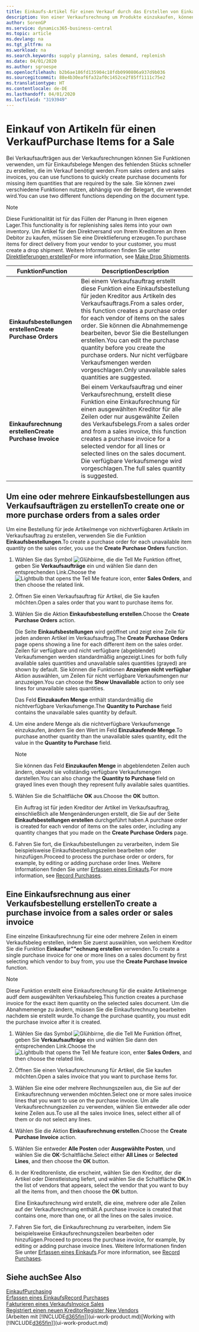 ```yaml
---
title: Einkaufs-Artikel für einen Verkauf durch das Erstellen von Einkaufsrechnungen | Microsoft Docs
description: Von einer Verkaufsrechnung um Produkte einzukaufen, können Sie eine Einkaufsrechnung für einen Kreditor oder Lieferanten einen erstellen.
author: SorenGP
ms.service: dynamics365-business-central
ms.topic: article
ms.devlang: na
ms.tgt_pltfrm: na
ms.workload: na
ms.search.keywords: supply planning, sales demand, replenish
ms.date: 04/01/2020
ms.author: sgroespe
ms.openlocfilehash: b2b6ae186fd135904c18fdb0990806a937d9b036
ms.sourcegitcommit: 88e4b30eaf6fa32af0c1452ce2f85ff1111c75e2
ms.translationtype: HT
ms.contentlocale: de-DE
ms.lasthandoff: 04/01/2020
ms.locfileid: "3193949"
---
```

# <a name="purchase-items-for-a-sale"></a><span data-ttu-id="ec7f0-103">Einkauf von Artikeln für einen Verkauf</span><span class="sxs-lookup"><span data-stu-id="ec7f0-103">Purchase Items for a Sale</span></span>
<span data-ttu-id="ec7f0-104">Bei Verkaufsaufträgen aus der Verkaufsrechnungen können Sie Funktionen verwenden, um für Einkaufsbelege Mengen des fehlenden Stücks schneller zu erstellen, die im Verkauf benötigt werden.</span><span class="sxs-lookup"><span data-stu-id="ec7f0-104">From sales orders and sales invoices, you can use functions to quickly create purchase documents for missing item quantities that are required by the sale.</span></span> <span data-ttu-id="ec7f0-105">Sie können zwei verschiedene Funktionen nutzen, abhängig von der Belegart, die verwendet wird.</span><span class="sxs-lookup"><span data-stu-id="ec7f0-105">You can use two different functions depending on the document type.</span></span>

> [!Note]
> <span data-ttu-id="ec7f0-106">Diese Funktionalität ist für das Füllen der Planung in Ihren eigenen Lager.</span><span class="sxs-lookup"><span data-stu-id="ec7f0-106">This functionality is for replenishing sales items into your own inventory.</span></span> <span data-ttu-id="ec7f0-107">Um Artikel für den Direktversand von Ihrem Kreditoren an Ihren Debitor zu kaufen, müssen Sie eine Direktlieferung erzeugen.</span><span class="sxs-lookup"><span data-stu-id="ec7f0-107">To purchase items for direct delivery from your vendor to your customer, you must create a drop shipment.</span></span> <span data-ttu-id="ec7f0-108">Weitere Informationen finden Sie unter [Direktlieferungen erstellen](sales-how-drop-shipment.md)</span><span class="sxs-lookup"><span data-stu-id="ec7f0-108">For more information, see [Make Drop Shipments](sales-how-drop-shipment.md).</span></span>   

|<span data-ttu-id="ec7f0-109">Funktion</span><span class="sxs-lookup"><span data-stu-id="ec7f0-109">Function</span></span>|<span data-ttu-id="ec7f0-110">Description</span><span class="sxs-lookup"><span data-stu-id="ec7f0-110">Description</span></span>|
|--------|-----------|
|<span data-ttu-id="ec7f0-111">**Einkaufsbestellungen erstellen**</span><span class="sxs-lookup"><span data-stu-id="ec7f0-111">**Create Purchase Orders**</span></span>|<span data-ttu-id="ec7f0-112">Bei einem Verkaufsauftrag erstellt diese Funktion eine Einkaufsbestellung für jeden Kreditor aus Artikeln des Verkaufsauftrags.</span><span class="sxs-lookup"><span data-stu-id="ec7f0-112">From a sales order, this function creates a purchase order for each vendor of items on the sales order.</span></span> <span data-ttu-id="ec7f0-113">Sie können die Abnahmemenge bearbeiten, bevor Sie die Bestellungen erstellen.</span><span class="sxs-lookup"><span data-stu-id="ec7f0-113">You can edit the purchase quantity before you create the purchase orders.</span></span> <span data-ttu-id="ec7f0-114">Nur nicht verfügbare Verkaufsmengen werden vorgeschlagen.</span><span class="sxs-lookup"><span data-stu-id="ec7f0-114">Only unavailable sales quantities are suggested.</span></span>
|<span data-ttu-id="ec7f0-115">**Einkaufsrechnung erstellen**</span><span class="sxs-lookup"><span data-stu-id="ec7f0-115">**Create Purchase Invoice**</span></span>|<span data-ttu-id="ec7f0-116">Bei einem Verkaufsauftrag und einer Verkaufsrechnung, erstellt diese Funktion eine Einkaufsrechnung für einen ausgewählten Kreditor für alle Zeilen oder nur ausgewählte Zeilen des Verkaufsbelegs.</span><span class="sxs-lookup"><span data-stu-id="ec7f0-116">From a sales order and from a sales invoice, this function creates a purchase invoice for a selected vendor for all lines or selected lines on the sales document.</span></span> <span data-ttu-id="ec7f0-117">Die verfügbare Verkaufsmenge wird vorgeschlagen.</span><span class="sxs-lookup"><span data-stu-id="ec7f0-117">The full sales quantity is suggested.</span></span>|

## <a name="to-create-one-or-more-purchase-orders-from-a-sales-order"></a><span data-ttu-id="ec7f0-118">Um eine oder mehrere Einkaufsbestellungen aus Verkaufsaufträgen zu erstellen</span><span class="sxs-lookup"><span data-stu-id="ec7f0-118">To create one or more purchase orders from a sales order</span></span>
<span data-ttu-id="ec7f0-119">Um eine Bestellung für jede Artikelmenge von nichtverfügbaren Artikeln im Verkaufsauftrag zu erstellen, verwenden Sie die Funktion **Einkaufsbestellungen**.</span><span class="sxs-lookup"><span data-stu-id="ec7f0-119">To create a purchase order for each unavailable item quantity on the sales order, you use the **Create Purchase Orders** function.</span></span>

1. <span data-ttu-id="ec7f0-120">Wählen Sie das Symbol ![Glühbirne, die die Tell Me Funktion öffnet](media/ui-search/search_small.png "Sagen Sie mir, was Sie tun wollen"), geben Sie **Verkaufsaufträge** ein und wählen Sie dann den entsprechenden Link.</span><span class="sxs-lookup"><span data-stu-id="ec7f0-120">Choose the ![Lightbulb that opens the Tell Me feature](media/ui-search/search_small.png "Tell me what you want to do") icon, enter **Sales Orders**, and then choose the related link.</span></span>
2. <span data-ttu-id="ec7f0-121">Öffnen Sie einen Verkaufsauftrag für Artikel, die Sie kaufen möchten.</span><span class="sxs-lookup"><span data-stu-id="ec7f0-121">Open a sales order that you want to purchase items for.</span></span>
3. <span data-ttu-id="ec7f0-122">Wählen Sie die Aktion **Einkaufsbestellung erstellen**.</span><span class="sxs-lookup"><span data-stu-id="ec7f0-122">Choose the **Create Purchase Orders** action.</span></span>

    <span data-ttu-id="ec7f0-123">Die Seite **Einkaufsbestellungen** wird geöffnet und zeigt eine Zeile für jeden anderen Artikel im Verkaufsauftrag.</span><span class="sxs-lookup"><span data-stu-id="ec7f0-123">The **Create Purchase Orders** page opens showing a line for each different item on the sales order.</span></span> <span data-ttu-id="ec7f0-124">Zeilen für verfügbare und nicht verfügbare (abgeblendet) Verkaufsmengen werden standardmäßig angezeigt.</span><span class="sxs-lookup"><span data-stu-id="ec7f0-124">Lines for both fully available sales quantities and unavailable sales quantities (grayed) are shown by default.</span></span> <span data-ttu-id="ec7f0-125">Sie können die Funktionen **Anzeigen nicht verfügbar** Aktion auswählen, um Zeilen für nicht verfügbare Verkaufsmengen nur anzuzeigen.</span><span class="sxs-lookup"><span data-stu-id="ec7f0-125">You can choose the **Show Unavailable** action to only see lines for unavailable sales quantities.</span></span>

    <span data-ttu-id="ec7f0-126">Das Feld **Einzukaufen Menge** enthält standardmäßig die nichtverfügbare Verkaufsmenge.</span><span class="sxs-lookup"><span data-stu-id="ec7f0-126">The **Quantity to Purchase** field contains the unavailable sales quantity by default.</span></span>
4. <span data-ttu-id="ec7f0-127">Um eine andere Menge als die nichtverfügbare Verkaufsmenge einzukaufen, ändern Sie den Wert im Feld **Einzukaufende Menge**.</span><span class="sxs-lookup"><span data-stu-id="ec7f0-127">To purchase another quantity than the unavailable sales quantity, edit the value in the **Quantity to Purchase** field.</span></span>

    > [!NOTE]  
    >   <span data-ttu-id="ec7f0-128">Sie können das Feld **Einzukaufen Menge** in abgeblendeten Zeilen auch ändern, obwohl sie vollständig verfügbare Verkaufsmengen darstellen.</span><span class="sxs-lookup"><span data-stu-id="ec7f0-128">You can also change the **Quantity to Purchase** field on grayed lines even though they represent fully available sales quantities.</span></span>
5. <span data-ttu-id="ec7f0-129">Wählen Sie die Schaltfläche **OK** aus.</span><span class="sxs-lookup"><span data-stu-id="ec7f0-129">Choose the **OK** button.</span></span>

    <span data-ttu-id="ec7f0-130">Ein Auftrag ist für jeden Kreditor der Artikel im Verkaufsauftrag, einschließlich alle Mengenänderungen erstellt, die Sie auf der Seite **Einkaufsbestellungen erstellen** durchgeführt haben.</span><span class="sxs-lookup"><span data-stu-id="ec7f0-130">A purchase order is created for each vendor of items on the sales order, including any quantity changes that you made on the **Create Purchase Orders** page.</span></span>
7. <span data-ttu-id="ec7f0-131">Fahren Sie fort, die Einkaufsbestellungen zu verarbeiten, indem Sie beispielsweise Einkaufsbestellungszeilen bearbeiten oder hinzufügen.</span><span class="sxs-lookup"><span data-stu-id="ec7f0-131">Proceed to process the purchase order or orders, for example, by editing or adding purchase order lines.</span></span> <span data-ttu-id="ec7f0-132">Weitere Informationen finden Sie unter [Erfassen eines Einkaufs](purchasing-how-record-purchases.md).</span><span class="sxs-lookup"><span data-stu-id="ec7f0-132">For more information, see [Record Purchases](purchasing-how-record-purchases.md).</span></span>


## <a name="to-create-a-purchase-invoice-from-a-sales-order-or-sales-invoice"></a><span data-ttu-id="ec7f0-133">Eine Einkaufsrechnung aus einer Verkaufsbestellung erstellen</span><span class="sxs-lookup"><span data-stu-id="ec7f0-133">To create a purchase invoice from a sales order or sales invoice</span></span>
<span data-ttu-id="ec7f0-134">Eine einzelne Einkaufsrechnung für eine oder mehrere Zeilen in einem Verkaufsbeleg erstellen, indem Sie zuerst auswählen, von welchem Kreditor Sie die Funktion **Einkaufsr""echnung erstellen** verwenden.</span><span class="sxs-lookup"><span data-stu-id="ec7f0-134">To create a single purchase invoice for one or more lines on a sales document by first selecting which vendor to buy from, you use the **Create Purchase Invoice** function.</span></span>

> [!NOTE]  
>   <span data-ttu-id="ec7f0-135">Diese Funktion erstellt eine Einkaufsrechnung für die exakte Artikelmenge audf dem ausgewählten Verkaufsbeleg.</span><span class="sxs-lookup"><span data-stu-id="ec7f0-135">This function creates a purchase invoice for the exact item quantity on the selected sales document.</span></span> <span data-ttu-id="ec7f0-136">Um die Abnahmemenge zu ändern, müssen Sie die Einkaufsrechnung bearbeiten nachdem sie erstellt wurde.</span><span class="sxs-lookup"><span data-stu-id="ec7f0-136">To change the purchase quantity, you must edit the purchase invoice after it is created.</span></span>  

1. <span data-ttu-id="ec7f0-137">Wählen Sie das Symbol ![Glühbirne, die die Tell Me Funktion öffnet](media/ui-search/search_small.png "Sagen Sie mir, was Sie tun wollen"), geben Sie **Verkaufsaufträge** ein und wählen Sie dann den entsprechenden Link.</span><span class="sxs-lookup"><span data-stu-id="ec7f0-137">Choose the ![Lightbulb that opens the Tell Me feature](media/ui-search/search_small.png "Tell me what you want to do") icon, enter **Sales Orders**, and then choose the related link.</span></span>
2. <span data-ttu-id="ec7f0-138">Öffnen Sie einen Verkaufsrechnunung für Artikel, die Sie kaufen möchten.</span><span class="sxs-lookup"><span data-stu-id="ec7f0-138">Open a sales invoice that you want to purchase items for.</span></span>
3. <span data-ttu-id="ec7f0-139">Wählen Sie eine oder mehrere Rechnungszeilen aus, die Sie auf der Einkaufsrechnung verwenden möchten.</span><span class="sxs-lookup"><span data-stu-id="ec7f0-139">Select one or more sales invoice lines that you want to use on the purchase invoice.</span></span> <span data-ttu-id="ec7f0-140">Um alle Verkaufsrechnungszeilen zu verwenden, wählen Sie entweder alle oder keine Zeilen aus.</span><span class="sxs-lookup"><span data-stu-id="ec7f0-140">To use all the sales invoice lines, select either all of them or do not select any lines.</span></span>
4. <span data-ttu-id="ec7f0-141">Wählen Sie die Aktion **Einkaufsrechnung erstellen**.</span><span class="sxs-lookup"><span data-stu-id="ec7f0-141">Choose the **Create Purchase Invoice** action.</span></span>
5. <span data-ttu-id="ec7f0-142">Wählen Sie entweder **Alle Posten** oder **Ausgewählte Posten**, und wählen Sie die **OK**-Schaltfläche.</span><span class="sxs-lookup"><span data-stu-id="ec7f0-142">Select either **All Lines** or **Selected Lines**, and then choose the **OK** button.</span></span>  
6. <span data-ttu-id="ec7f0-143">In der Kreditorenliste, die erscheint, wählen Sie den Kreditor, der die Artikel oder Dienstleistung liefert, und wählen Sie die Schaltfläche **OK**.</span><span class="sxs-lookup"><span data-stu-id="ec7f0-143">In the list of vendors that appears, select the vendor that you want to buy all the items from, and then choose the **OK** button.</span></span>

    <span data-ttu-id="ec7f0-144">Eine Einkaufsrechnung wird erstellt, die eine, mehrere oder alle Zeilen auf der Verkaufsrechnung enthält.</span><span class="sxs-lookup"><span data-stu-id="ec7f0-144">A purchase invoice is created that contains one, more than one, or all the lines on the sales invoice.</span></span>
7. <span data-ttu-id="ec7f0-145">Fahren Sie fort, die Einkaufsrechnung zu verarbeiten, indem Sie beispielsweise Einkaufsrechnungszeilen bearbeiten oder hinzufügen.</span><span class="sxs-lookup"><span data-stu-id="ec7f0-145">Proceed to process the purchase invoice, for example, by editing or adding purchase invoice lines.</span></span> <span data-ttu-id="ec7f0-146">Weitere Informationen finden Sie unter [Erfassen eines Einkaufs](purchasing-how-record-purchases.md).</span><span class="sxs-lookup"><span data-stu-id="ec7f0-146">For more information, see [Record Purchases](purchasing-how-record-purchases.md).</span></span>

## <a name="see-also"></a><span data-ttu-id="ec7f0-147">Siehe auch</span><span class="sxs-lookup"><span data-stu-id="ec7f0-147">See Also</span></span>
[<span data-ttu-id="ec7f0-148">Einkauf</span><span class="sxs-lookup"><span data-stu-id="ec7f0-148">Purchasing</span></span>](purchasing-manage-purchasing.md)  
[<span data-ttu-id="ec7f0-149">Erfassen eines Einkaufs</span><span class="sxs-lookup"><span data-stu-id="ec7f0-149">Record Purchases</span></span>](purchasing-how-record-purchases.md)  
[<span data-ttu-id="ec7f0-150">Fakturieren eines Verkaufs</span><span class="sxs-lookup"><span data-stu-id="ec7f0-150">Invoice Sales</span></span>](sales-how-invoice-sales.md)  
[<span data-ttu-id="ec7f0-151">Registriert einen neuen Kreditor</span><span class="sxs-lookup"><span data-stu-id="ec7f0-151">Register New Vendors</span></span>](purchasing-how-register-new-vendors.md)  
<span data-ttu-id="ec7f0-152">[Arbeiten mit [!INCLUDE[d365fin](includes/d365fin_md.md)]](ui-work-product.md)</span><span class="sxs-lookup"><span data-stu-id="ec7f0-152">[Working with [!INCLUDE[d365fin](includes/d365fin_md.md)]](ui-work-product.md)</span></span>
